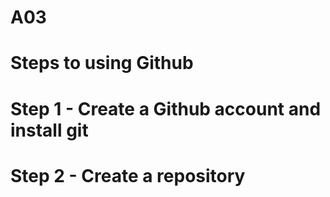 # A03
# Steps to using Github

# Step 1 - Create a Github account and install git
# Step 2 - Create a repository 
